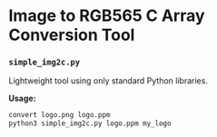 # Image to RGB565 C Array Conversion Tool

### `simple_img2c.py`
Lightweight tool using only standard Python libraries.

**Usage:**
```bash
convert logo.png logo.ppm
python3 simple_img2c.py logo.ppm my_logo
```
